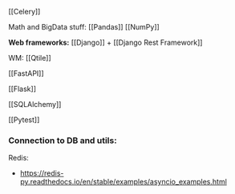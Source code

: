 [[Celery]]

Math and BigData stuff:
	[[Pandas]]
	[[NumPy]]

**Web frameworks:**
[[Django]] + [[Django Rest Framework]]

WM:
	[[Qtile]]

[[FastAPI]]

[[Flask]]

[[SQLAlchemy]]

[[Pytest]]

### Connection to DB and utils:

Redis:
 - https://redis-py.readthedocs.io/en/stable/examples/asyncio_examples.html

